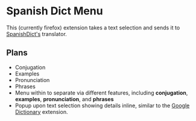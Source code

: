 # Spanish Dict Menu

This (currently firefox) extension takes a text selection and sends it to [SpanishDict's](https://www.spanishdict.com/) translator.

## Plans

- Conjugation
- Examples
- Pronunciation
- Phrases
- Menu within to separate via different features, including **conjugation**, **examples**, **pronunciation**, and **phrases**
- Popup upon text selection showing details inline, similar to the [Google Dictionary](https://chrome.google.com/webstore/detail/google-dictionary-by-goog/mgijmajocgfcbeboacabfgobmjgjcoja?hl=en) extension.